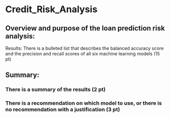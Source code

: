 # Credit_Risk_Analysis


## Overview and purpose of the loan prediction risk analysis:

Results: 
There is a bulleted list that describes the balanced accuracy score and the precision and recall scores of all six machine learning models (15 pt)

## Summary:

### There is a summary of the results (2 pt)
### There is a recommendation on which model to use, or there is no recommendation with a justification (3 pt)
